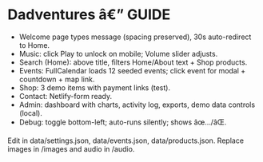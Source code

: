 ﻿# Dadventures â€” GUIDE

- Welcome page types message (spacing preserved), 30s auto-redirect to Home.
- Music: click Play to unlock on mobile; Volume slider adjusts.
- Search (Home): above title, filters Home/About text + Shop products.
- Events: FullCalendar loads 12 seeded events; click event for modal + countdown + map link.
- Shop: 3 demo items with payment links (test).
- Contact: Netlify-form ready.
- Admin: dashboard with charts, activity log, exports, demo data controls (local).
- Debug: toggle bottom-left; auto-runs silently; shows âœ…/âŒ.

Edit in data/settings.json, data/events.json, data/products.json. Replace images in /images and audio in /audio.
